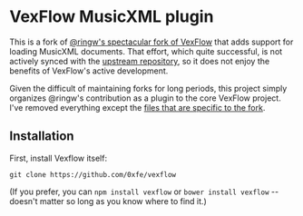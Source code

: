 # VexFlow MusicXML plugin

This is a fork of [@ringw's spectacular fork of VexFlow](https://github.com/ringw/vexflow/tree/musicxml) that adds support for loading MusicXML documents. That effort, which quite successful, is not actively synced with the [upstream repository](https://github.com/0xfe/vexflow), so it does not enjoy the benefits of VexFlow's active development.

Given the difficult of maintaining forks for long periods, this project simply organizes @ringw's contribution as a plugin to the core VexFlow project. I've removed everything except the [files that are specific to the fork](https://github.com/ringw/vexflow/compare/0xfe:master...musicxml).

## Installation

First, install Vexflow itself:

	git clone https://github.com/0xfe/vexflow

(If you prefer, you can `npm install vexflow` or `bower install vexflow` -- doesn't matter so long as you know where to find it.)

